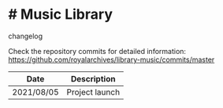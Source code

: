 # # Music Library
 changelog

Check the repository commits for detailed information:  
https://github.com/royalarchives/library-music/commits/master

| Date       | Description                                                      |
|------------|------------------------------------------------------------------|
| 2021/08/05 | Project launch                                                   |
